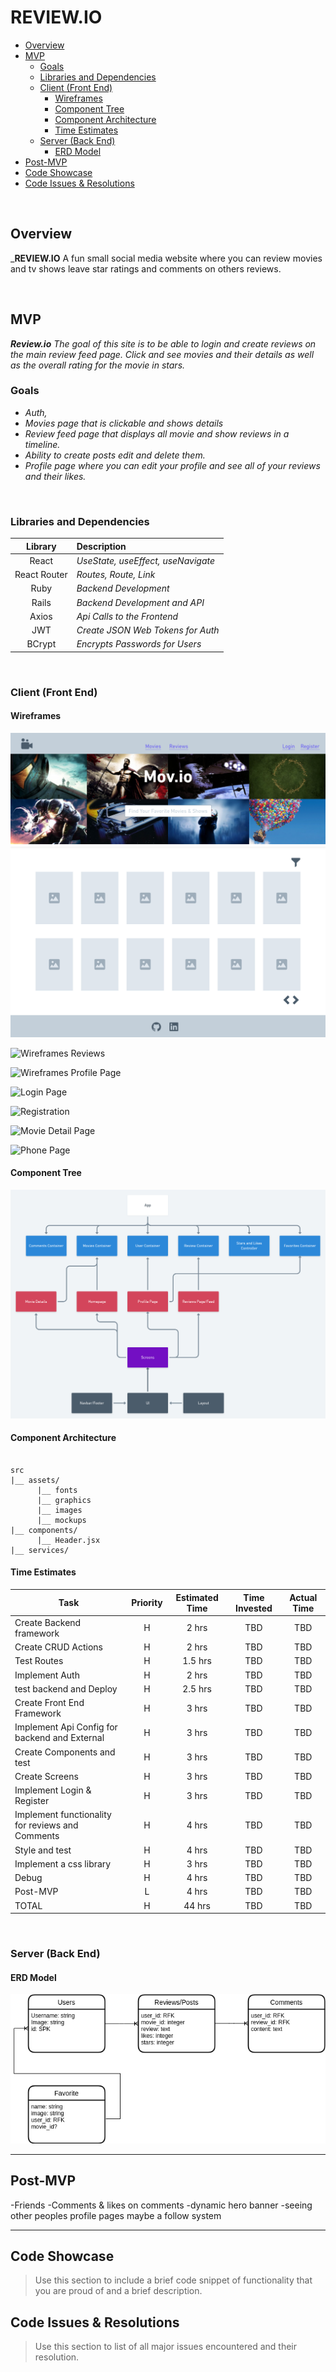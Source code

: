 # REVIEW.IO
- [Overview](#overview)
- [MVP](#mvp)
  - [Goals](#goals)
  - [Libraries and Dependencies](#libraries-and-dependencies)
  - [Client (Front End)](#client-front-end)
    - [Wireframes](#wireframes)
    - [Component Tree](#component-tree)
    - [Component Architecture](#component-architecture)
    - [Time Estimates](#time-estimates)
  - [Server (Back End)](#server-back-end)
    - [ERD Model](#erd-model)
- [Post-MVP](#post-mvp)
- [Code Showcase](#code-showcase)
- [Code Issues & Resolutions](#code-issues--resolutions)

<br>

## Overview

_**REVIEW.IO** A fun small social media website where you can review movies and tv shows leave star ratings and comments on others reviews.


<br>

## MVP

_**Review.io** The goal of this site is to be able to login and create reviews on the main review feed page. Click and see movies and their details as well as the overall rating for the movie in stars._ 
<br>

### Goals

- _Auth,_
- _Movies page that is clickable and shows details_
- _Review feed page that displays all movie and show reviews in a timeline._
- _Ability to create posts edit and delete them._
- _Profile page where you can edit your profile and see all of your reviews and their likes._

<br>

### Libraries and Dependencies


|     Library      | Description                                |
| :--------------: | :----------------------------------------- |
|      React       |     _UseState, useEffect, useNavigate_     |
|   React Router   |           _Routes, Route, Link_            |
|       Ruby       |             _Backend Development_          |
|       Rails      |        _Backend Development and API_       |
|       Axios      |         _Api Calls to the Frontend_        |
|       JWT        |       _Create JSON Web Tokens for Auth_    |
|      BCrypt      |        _Encrypts Passwords for Users_      |

<br>

### Client (Front End)

#### Wireframes



![Wireframes](https://raw.githubusercontent.com/Jacobdye99/P4-placeholder/main/Assets/P4.png)


![Wireframes Reviews](https://github.com/Jacobdye99/Review.io/blob/main/Assets/P4%20(1).png?raw=true)


![Wireframes Profile Page](https://github.com/Jacobdye99/Review.io/blob/main/Assets/P4%20(2).png?raw=true)


![Login Page](https://github.com/Jacobdye99/Review.io/blob/main/Assets/P4%20(3).png?raw=true)


![Registration](https://github.com/Jacobdye99/Review.io/blob/main/Assets/P4%20(4).png?raw=true)


![Movie Detail Page](https://github.com/Jacobdye99/Review.io/blob/main/Assets/P4%20(5).png?raw=true)


![Phone Page](https://github.com/Jacobdye99/Review.io/blob/main/Assets/P4%20(6).png?raw=true)



#### Component Tree

![Component Tree](https://github.com/Jacobdye99/P4-placeholder/blob/main/Assets/Heirarchy.png?raw=true)

#### Component Architecture



``` structure

src
|__ assets/
      |__ fonts
      |__ graphics
      |__ images
      |__ mockups
|__ components/
      |__ Header.jsx
|__ services/

```

#### Time Estimates

| Task                | Priority | Estimated Time | Time Invested | Actual Time |
| ------------------- | :------: | :------------: | :-----------: | :---------: |
| Create Backend framework   |    H     |     2 hrs      |     TBD     |    TBD    |
| Create CRUD Actions |    H     |     2 hrs      |     TBD     |     TBD     |
| Test Routes |    H     |     1.5 hrs      |     TBD     |     TBD     |
| Implement Auth |    H     |     2 hrs      |     TBD     |     TBD     |
| test backend and Deploy |    H     |     2.5 hrs      |     TBD     |     TBD     |
| Create Front End Framework |    H     |     3 hrs      |     TBD     |     TBD     |
| Implement Api Config for backend and External |    H     |     3 hrs      |     TBD     |     TBD     |
| Create Components and test |    H     |     3 hrs      |     TBD     |     TBD     |
| Create Screens |    H     |     3 hrs      |     TBD     |     TBD     |
| Implement Login & Register |    H     |     3 hrs      |     TBD     |     TBD     |
| Implement functionality for reviews and Comments |    H     |     4 hrs      |     TBD     |     TBD     |
| Style and test |    H     |     4 hrs      |     TBD     |     TBD     |
| Implement a css library |    H     |     3 hrs      |     TBD     |     TBD     |
| Debug |    H     |     4 hrs      |     TBD     |     TBD     |
| Post-MVP |    L     |     4 hrs      |     TBD     |     TBD     |
| TOTAL               |    H     |     44 hrs      |     TBD     |     TBD     |


<br>

### Server (Back End)

#### ERD Model

![ERD Review.io](https://github.com/Jacobdye99/P4-placeholder/blob/main/Assets/Untitled%20Diagram.drawio.png?raw=true)
<br>

***

## Post-MVP
-Friends 
-Comments & likes on comments
-dynamic hero banner
-seeing other peoples profile pages maybe a follow system


***

## Code Showcase

> Use this section to include a brief code snippet of functionality that you are proud of and a brief description.

## Code Issues & Resolutions

> Use this section to list of all major issues encountered and their resolution.
